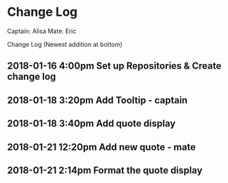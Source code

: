 Change Log
=============
Captain:    Alisa
Mate:       Eric


Change Log (Newest addition at bottom)
## 2018-01-16 4:00pm Set up Repositories & Create change log
## 2018-01-18 3:20pm Add Tooltip - captain
## 2018-01-18 3:40pm Add quote display
## 2018-01-21 12:20pm Add new quote - mate
## 2018-01-21 2:14pm Format the quote display